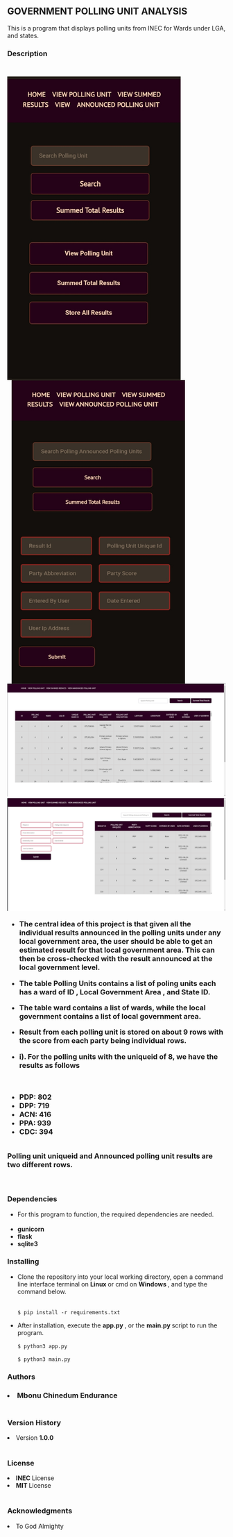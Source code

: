 <h2> <b> GOVERNMENT POLLING UNIT ANALYSIS </b> </h2> 

<p>
This is a program that displays polling units from  INEC  for Wards under LGA, and states. <br>


<h3>  Description  <h3> </br>
<img src="static/images/mobile1.jpg"  width="400" height="700" alt="mobile_version_1" style="float: left;" /> 
<img src="static/images/mobile2.jpg" alt="mobile_version_2" width="400" height="700" style="float: left; margin-left: 10px;" /> <br> <br>

<img src="static/images/pc1.png" alt="pc_version1" /> </br>
<img src="static/images/pc2.png" alt="pc_version2" /> </br>

</b>

</p>


* The central idea of this project is that given all the individual results announced in the polling units under any local government area, the user should be able to get an estimated result for that local government area. This can then be cross-checked with the result announced at the local government level. 

* The table  Polling Units  contains a list of poling units each has a ward of ID ,  Local Government Area , and  State ID. 

* The table ward contains a list of wards, while the local government contains a list of local government area. 

* Result from each polling unit is stored on about 9 rows with the score from each party being individual rows. 

* i). For the polling units with the uniqueid of 8, we have the results as follows 

<br> 

* <b> PDP: </b> 802  <br> 
* <b> DPP: </b> 719  <br> 
* <b> ACN: </b> 416  <br> 
* <b> PPA: </b> 939  <br> 
* <b> CDC: </b> 394  <br> <br>

<b> Polling unit </b> uniqueid and <b> Announced polling unit results </b> are two different rows. 

<br> 

<h3> <b> Dependencies </b> </h3>
<p> 
<ul>
<li> For this program to function, the required dependencies are needed. </li> <br> 
<li> <b> gunicorn </b> </li>
<li> <b> flask </b> </li>
<li> <b> sqlite3 </b> </li> 
</ul>

</p>

<h3> <b> Installing </b> </h3> 
<p>
<ul>
<li> Clone the repository into your local working directory, open a command line interface terminal on <b> Linux </b> or cmd on <b> Windows </b>, and type the command below.

</li> <br>
 
```
$ pip install -r requirements.txt 
```

<li> 
After installation, execute the <b> app.py </b>, or the <b> main.py </b> script to run the program. <br> 

```
$ python3 app.py 
```

```
$ python3 main.py 
```

</li>
</ul
</p>

<h3> <b> Authors </b> <h3> 
<li> Mbonu Chinedum Endurance </li> <br> 

<h3> <b> Version History </b> </h3>  
<li> Version <b> 1.0.0 </b> </li> <br> 

<h3> <b> License </b> </h3> 
<li> <b> INEC </b> License </li> 
<li> <b> MIT </b> License </li> <br>

<h3> <b> Acknowledgments </b> </h3> 
<li> To God Almighty </li> <br> 




